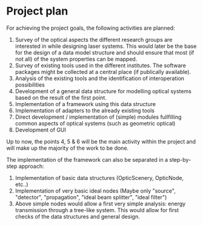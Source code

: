 # Project plan

For achieving the project goals, the following activities are planned:

1. Survey of the optical aspects the different research groups are interested in while designing laser systems. This would later be the base for the design of a data model structure and should ensure that most (if not all) of the system properties can be mapped.
2. Survey of existing tools used in the different institutes. The software packages might be collected at a central place (if publically available).
3. Analysis of the existing tools and the identification of interoperation possibilities
4. Development of a general data structure for modelling optical systems based on the result of the first point.
5. Implementation of a framework using this data structure
6. Implementation of adapters to the already existing tools
7. Direct development / implementation of (simple) modules fullfilling common aspects of optical systems (such as geometric optical)
8. Development of GUI

Up to now, the points 4, 5 & 6 will be the main activity within the project and will make up the majority of the work to be done.

The implementation of the framework can also be separated in a step-by-step approach:

1. Implementation of basic data structures (OpticScenery, OpticNode, etc..)
2. Implementation of very basic ideal nodes (Maybe only "source", "detector", "propagation", "ideal beam splitter", "ideal filter")
3. Above simple nodes would allow a first very simple analysis: energy transmission through a tree-like system. This would allow for first checks of the data structures and general design.